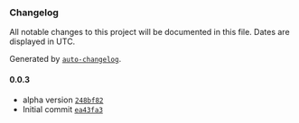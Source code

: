 ### Changelog

All notable changes to this project will be documented in this file. Dates are displayed in UTC.

Generated by [`auto-changelog`](https://github.com/CookPete/auto-changelog).

#### 0.0.3

- alpha version [`248bf82`](https://githubkb737/kucingbasah737/nerine/commit/248bf82cf5da8f77ca8f6f33427ef23479ac6b14)
- Initial commit [`ea43fa3`](https://githubkb737/kucingbasah737/nerine/commit/ea43fa3732a5b465ce03dda222e5dd574e1d6726)
